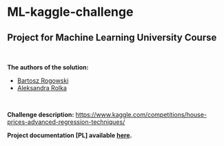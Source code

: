 # ML-kaggle-challenge
## Project for Machine Learning University Course
<br>

**The authors of the solution:**  
- [Bartosz Rogowski](https://github.com/bartosz-rogowski)
- [Aleksandra Rolka](https://github.com/AleksandraRolka)

<br>

**Challenge description:** 
https://www.kaggle.com/competitions/house-prices-advanced-regression-techniques/

**Project documentation [PL] available [here](https://github.com/AleksandraRolka/ML-kaggle-challenge/tree/master/doc).**


